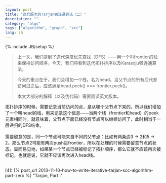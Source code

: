 ```yaml
---
layout: post
title: "迭代版本的Tarjan强连通算法（二）"
description: ""
category: "algo"
tags: ["algorithm", "graph", "scc"]
lang: zh
---
```

{% include JB/setup %}

> 上一次，我们提到了迭代深度优先查找（DFS）——用一个叫frontier的栈来保持访问顺序。今天，我们将看到迭代拓扑排序以及Karasoju强连通算法。
>
>
> 今天的重点在于，我们会增加一个栈，名为head。当父节点的所有后代都访问过之后，应该满足head.peek() === frontier.peek()。
>
> 本文大部分的解释（以及伪代码）需要阅读英文版本。

<!--more-->

<a name="pi">
</a>

<div class="post-content lang zh-cn">
拓扑排序的时候，需要记录当前访问的点，是从哪个父节点下来的。所以我们增加了一个叫head的栈，用来记录这个信息——当两个栈（frontier和head）的peek元素相同时，就意味着，父节点下面已经没有节点可以继续访问了，此时相当于一层递归的DFS结束。
<br />
<br />
需要留意的是，同一个节点可能来自不同的父节点：比如有两条边3 &#8594; 2和5 &#8594; 2。那么节点2可能有两次push进frontier，所以在处理的时候需要留意节点的状态。显而易见地，如果某一个节点已经被标记了拓扑顺序，那么它就不应该再次被标记，也就是说，它就不应该再次进入head栈。
</div>

<br />

[1]: https://www.coursera.org/course/algo          "Online course by Tim Roughgarden"
[2]: https://github.com/scozv/algo-js/issues/20        "Issue 20"
[3]: https://github.com/scozv/algo-js            "Algo.js"
[4]: {% post_url 2013-11-10-how-to-write-iterative-tarjan-scc-algorithm-part-zero %} "Tarjan, Part I"
